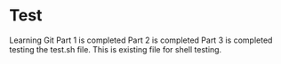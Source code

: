 # Test
Learning Git
Part 1 is completed 
Part 2 is completed 
Part 3 is completed 
testing the test.sh file.
This is existing file for shell testing. 
